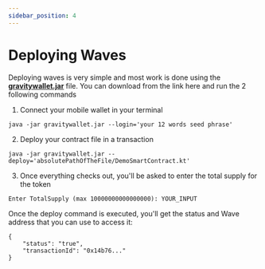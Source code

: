 ```yaml
---
sidebar_position: 4
---
```


# Deploying Waves

Deploying waves is very simple and most work is done using the [**gravitywallet.jar**](https://gravity-web-assets.s3.amazonaws.com/gravitywallet.jar) file. You can download from the link here and run the 2 following commands

1. Connect your mobile wallet in your terminal
```
java -jar gravitywallet.jar --login='your 12 words seed phrase'
```

2. Deploy your contract file in a transaction
```
java -jar gravitywallet.jar --deploy='absolutePathOfTheFile/DemoSmartContract.kt'
```

3. Once everything checks out, you'll be asked to enter the total supply for the token
```
Enter TotalSupply (max 10000000000000000): YOUR_INPUT
```

Once the deploy command is executed, you'll get the status and Wave address that you can use to access it:
```
{
    "status": "true",
    "transactionId": "0x14b76..."
}
```